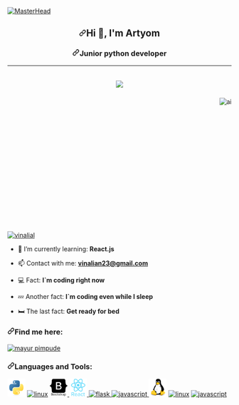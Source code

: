  <article class="markdown-body entry-content container-lg f5" itemprop="text"><p dir="auto"><a href="https://rishavchanda.io" rel="nofollow"><img src="https://camo.githubusercontent.com/a99a8ce0246bd26fec5b74c948103b47e915593f3d09287b25234ca276748d51/68747470733a2f2f6d69726f2e6d656469756d2e636f6d2f6d61782f313430302f312a7543566a632d784532757a68326868744b55526832772e6a706567" alt="MasterHead" data-canonical-src="https://miro.medium.com/max/1400/1*uCVjc-xE2uzh2hhtKURh2w.jpeg" style="max-width: 100%;"></a></p>
<h1 align="center" dir="auto"><a id="user-content-hi--im-mayur-pimpude" class="anchor" aria-hidden="true" href="https://github.com/vinalian"><svg class="octicon octicon-link" viewBox="0 0 16 16" version="1.1" width="16" height="16" aria-hidden="true"><path fill-rule="evenodd" d="M7.775 3.275a.75.75 0 001.06 1.06l1.25-1.25a2 2 0 112.83 2.83l-2.5 2.5a2 2 0 01-2.83 0 .75.75 0 00-1.06 1.06 3.5 3.5 0 004.95 0l2.5-2.5a3.5 3.5 0 00-4.95-4.95l-1.25 1.25zm-4.69 9.64a2 2 0 010-2.83l2.5-2.5a2 2 0 012.83 0 .75.75 0 001.06-1.06 3.5 3.5 0 00-4.95 0l-2.5 2.5a3.5 3.5 0 004.95 4.95l1.25-1.25a.75.75 0 00-1.06-1.06l-1.25 1.25a2 2 0 01-2.83 0z"></path></svg></a>Hi <g-emoji class="g-emoji" alias="wave" fallback-src="https://github.githubassets.com/images/icons/emoji/unicode/1f44b.png">👋</g-emoji>, I'm Artyom</h1>
<h3 align="center" dir="auto"><a id="user-content" class="anchor" aria-hidden="true" href="#a-passionate-machine-learning-student-from-india"><svg class="octicon octicon-link" viewBox="0 0 16 16" version="1.1" width="16" height="16" aria-hidden="true"><path fill-rule="evenodd" d="M7.775 3.275a.75.75 0 001.06 1.06l1.25-1.25a2 2 0 112.83 2.83l-2.5 2.5a2 2 0 01-2.83 0 .75.75 0 00-1.06 1.06 3.5 3.5 0 004.95 0l2.5-2.5a3.5 3.5 0 00-4.95-4.95l-1.25 1.25zm-4.69 9.64a2 2 0 010-2.83l2.5-2.5a2 2 0 012.83 0 .75.75 0 001.06-1.06 3.5 3.5 0 00-4.95 0l-2.5 2.5a3.5 3.5 0 004.95 4.95l1.25-1.25a.75.75 0 00-1.06-1.06l-1.25 1.25a2 2 0 01-2.83 0z"></path></svg></a>Junior python developer</h3>
<hr>
<h1 align="center"><a href="https://www.codewars.com/users/vinalian" rel="nofollow"> <img src="https://www.codewars.com/users/vinalian/badges/large"></a></h1>
<p dir="auto"><animated-image data-catalyst="" style="float: right; width: 500px"><a target="_blank" rel="noopener noreferrer nofollow" href="https://camo.githubusercontent.com/b9f848a461c0822baf3a3933c3f29394f451918711ee959a7121c0aa895eccc3/68747470733a2f2f736369746563686461696c792e636f6d2f696d616765732f41492d546563686e6f6c6f67792d4372656174696f6e2d436f6e636570742e676966" data-target="animated-image.originalLink"><img alt="ai" align="right" height="300" src="https://camo.githubusercontent.com/b9f848a461c0822baf3a3933c3f29394f451918711ee959a7121c0aa895eccc3/68747470733a2f2f736369746563686461696c792e636f6d2f696d616765732f41492d546563686e6f6c6f67792d4372656174696f6e2d436f6e636570742e676966" data-canonical-src="https://scitechdaily.com/images/AI-Technology-Creation-Concept.gif" style="max-width: 100%; display: inline-block;" data-target="animated-image.originalImage"></a>
      <span class="AnimatedImagePlayer" data-target="animated-image.player" hidden="">
        <a data-target="animated-image.replacedLink" class="AnimatedImagePlayer-images" href="https://camo.githubusercontent.com/b9f848a461c0822baf3a3933c3f29394f451918711ee959a7121c0aa895eccc3/68747470733a2f2f736369746563686461696c792e636f6d2f696d616765732f41492d546563686e6f6c6f67792d4372656174696f6e2d436f6e636570742e676966" target="_blank">
<p align="left" dir="auto"> <a target="_blank" rel="noopener noreferrer nofollow" href="https://camo.githubusercontent.com/941ab7772b7bbe3c8ff12611a84343d4e93b13255ce86e49999b6433b26ce520/68747470733a2f2f6b6f6d617265762e636f6d2f67687076632f3f757365726e616d653d6d6179757270696d70756465266c6162656c3d50726f66696c65253230766965777326636f6c6f723d306537356236267374796c653d666c6174"><img src="https://camo.githubusercontent.com/941ab7772b7bbe3c8ff12611a84343d4e93b13255ce86e49999b6433b26ce520/68747470733a2f2f6b6f6d617265762e636f6d2f67687076632f3f757365726e616d653d6d6179757270696d70756465266c6162656c3d50726f66696c65253230766965777326636f6c6f723d306537356236267374796c653d666c6174" alt="vinalial" data-canonical-src="https://komarev.com/ghpvc/?username=mayurpimpude&amp;label=Profile%20views&amp;color=0e75b6&amp;style=flat" style="max-width: 100%;"></a> </p>
<ul dir="auto">
<li>
<p dir="auto"><g-emoji class="g-emoji" alias="seedling" fallback-src="https://github.githubassets.com/images/icons/emoji/unicode/1f331.png">🌱</g-emoji> I’m currently learning: <strong>React.js</strong></p>
</li>
<li>
<p dir="auto"><g-emoji class="g-emoji" alias="mailbox" fallback-src="https://github.githubassets.com/images/icons/emoji/unicode/1f4eb.png">📫</g-emoji> Contact with me: <strong><a href="mailto:vinalian23@gmail.com">vinalian23@gmail.com</a></strong></p>
</li>
<li>
<p dir="auto"><g-emoji class="g-emoji" alias="zap" fallback-src="https://github.githubassets.com/images/icons/emoji/unicode/26a1.png">💻</g-emoji> Fact: <strong> I`m coding right now</strong></p>
</li>
<li>
<p dir="auto"><g-emoji class="g-emoji" alias="zap" fallback-src="https://github.githubassets.com/images/icons/emoji/unicode/26a1.png">💤</g-emoji> Another fact: <strong>I`m coding even while I sleep</strong></p>
</li>
<li>
<p dir="auto"><g-emoji class="g-emoji" alias="zap" fallback-src="https://github.githubassets.com/images/icons/emoji/unicode/26a1.png">🛏️</g-emoji> The last fact: <strong>Get ready for bed</strong></p>
</li>
</ul>
<h3 align="left" dir="auto"><a id="user-content-connect-with-me" class="anchor" aria-hidden="true" href="#connect-with-me"><svg class="octicon octicon-link" viewBox="0 0 16 16" version="1.1" width="16" height="16" aria-hidden="true"><path fill-rule="evenodd" d="M7.775 3.275a.75.75 0 001.06 1.06l1.25-1.25a2 2 0 112.83 2.83l-2.5 2.5a2 2 0 01-2.83 0 .75.75 0 00-1.06 1.06 3.5 3.5 0 004.95 0l2.5-2.5a3.5 3.5 0 00-4.95-4.95l-1.25 1.25zm-4.69 9.64a2 2 0 010-2.83l2.5-2.5a2 2 0 012.83 0 .75.75 0 001.06-1.06 3.5 3.5 0 00-4.95 0l-2.5 2.5a3.5 3.5 0 004.95 4.95l1.25-1.25a.75.75 0 00-1.06-1.06l-1.25 1.25a2 2 0 01-2.83 0z"></path></svg></a>Find me here: </h3>
<p align="left" dir="auto">
<a href="https://www.linkedin.com/in/artyom-sadovski-3a1016244/" rel="nofollow"><img align="center" src="https://raw.githubusercontent.com/rahuldkjain/github-profile-readme-generator/master/src/images/icons/Social/linked-in-alt.svg" alt="mayur pimpude" height="30" width="40" style="max-width: 100%;"></a>
</p>
<h3 align="left" dir="auto"><a id="user-content-languages-and-tools" class="anchor" aria-hidden="true" href="#languages-and-tools"><svg class="octicon octicon-link" viewBox="0 0 16 16" version="1.1" width="16" height="16" aria-hidden="true"><path fill-rule="evenodd" d="M7.775 3.275a.75.75 0 001.06 1.06l1.25-1.25a2 2 0 112.83 2.83l-2.5 2.5a2 2 0 01-2.83 0 .75.75 0 00-1.06 1.06 3.5 3.5 0 004.95 0l2.5-2.5a3.5 3.5 0 00-4.95-4.95l-1.25 1.25zm-4.69 9.64a2 2 0 010-2.83l2.5-2.5a2 2 0 012.83 0 .75.75 0 001.06-1.06 3.5 3.5 0 00-4.95 0l-2.5 2.5a3.5 3.5 0 004.95 4.95l1.25-1.25a.75.75 0 00-1.06-1.06l-1.25 1.25a2 2 0 01-2.83 0z"></path></svg></a>Languages and Tools:</h3>
<p align="left" dir="auto"> <p align="left" dir="auto"> 
<a href="https://www.python.org/" rel="nofollow"> <img src="https://raw.githubusercontent.com/devicons/devicon/master/icons/python/python-original.svg" alt="python" width="40" height="40" style="max-width: 100%;"></a>
<a href="https://www.djangoproject.com/" rel="nofollow"> <img src="https://static.djangoproject.com/img/logos/django-logo-negative.svg" alt="linux" width="40" height="40" style="max-width: 100%;"></a>
<a href="https://getbootstrap.com" rel="nofollow"> <img src="https://raw.githubusercontent.com/devicons/devicon/master/icons/bootstrap/bootstrap-plain-wordmark.svg" alt="bootstrap" width="40" height="40" style="max-width: 100%;"> </a>
<a href="https://reactjs.org/" rel="nofollow"> <img src="https://raw.githubusercontent.com/devicons/devicon/master/icons/react/react-original-wordmark.svg" alt="react" width="40" height="40" style="max-width: 100%;"> </a>
<a href="https://flask.palletsprojects.com/" rel="nofollow"> <img src="https://camo.githubusercontent.com/cb2324a4c0e1910089f481d56e1f887d6e96114101987dfbb6ef6f9df1e0bf08/68747470733a2f2f7777772e766563746f726c6f676f2e7a6f6e652f6c6f676f732f706f636f6f5f666c61736b2f706f636f6f5f666c61736b2d69636f6e2e737667" alt="flask" width="40" height="40" data-canonical-src="https://www.vectorlogo.zone/logos/pocoo_flask/pocoo_flask-icon.svg" style="max-width: 100%;"> </a>
<a href="https://aiogram.dev/" rel="nofollow"> <img src="https://aiogram.dev/img/logo.c95d892f.png" alt="javascript" width="40" height="40" style="max-width: 100%;"> </a>
<a href="https://www.linux.org/" rel="nofollow"> <img src="https://raw.githubusercontent.com/devicons/devicon/master/icons/linux/linux-original.svg" alt="linux" width="40" height="40" style="max-width: 100%;"></a>
<a href="https://www.postgresql.org/" rel="nofollow"> <img src="https://d1q6f0aelx0por.cloudfront.net/product-logos/library-postgres-logo.png" alt="linux" width="40" height="40" style="max-width: 100%;"></a>
<a href="https://www.sqlite.org/index.html" rel="nofollow"> <img src="https://seeklogo.com/images/S/sqlite-logo-5E9F462E6A-seeklogo.com.png" alt="javascript" width="40" height="40" style="max-width: 100%;"> </a>
</p>
</article>

